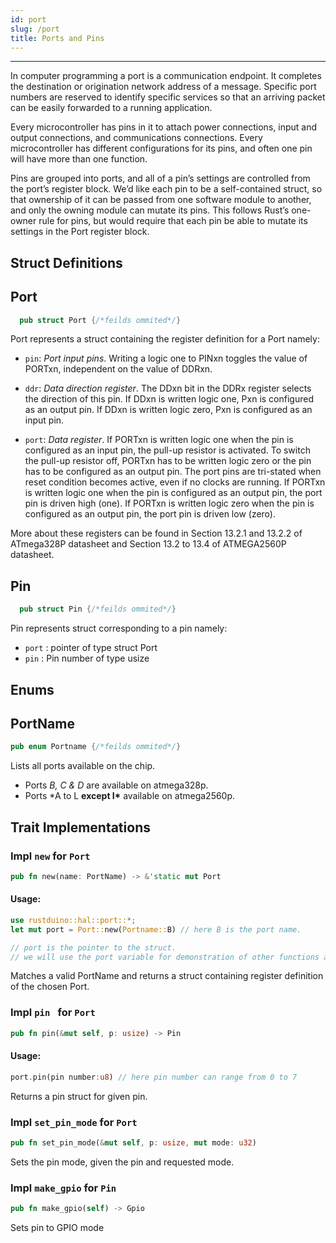 ```yaml
---
id: port
slug: /port
title: Ports and Pins
---
```


---

In computer programming a port is a communication endpoint. It completes the
destination or origination network address of a message. Specific port numbers
are reserved to identify specific services so that an arriving packet can be
easily forwarded to a running application.

Every microcontroller has pins in it to attach power connections, input and
output connections, and communications connections. Every microcontroller has
different configurations for its pins, and often one pin will have more than one
function.

Pins are grouped into ports, and all of a pin’s settings are controlled from the
port’s register block. We’d like each pin to be a self-contained struct, so that
ownership of it can be passed from one software module to another, and only the
owning module can mutate its pins. This follows Rust’s one-owner rule for pins,
but would require that each pin be able to mutate its settings in the Port
register block.

## Struct Definitions

## Port

```rust
  pub struct Port {/*feilds ommited*/}
```

Port represents a struct containing the register definition for a Port namely:

- `pin`: _Port input pins_. Writing a logic one to PINxn toggles the value of PORTxn, independent on the value of DDRxn.

- `ddr`: _Data direction register_. The DDxn bit in the DDRx register selects the direction of this pin. If DDxn is written logic one, Pxn is configured as an output pin. If DDxn is written logic zero, Pxn is configured as an input pin.

- `port`: _Data register_. If PORTxn is written logic one when the pin is configured as an input pin, the pull-up resistor is activated. To switch the pull-up resistor off, PORTxn has to be written logic zero or the pin has to be configured as an output pin. The port pins are tri-stated when reset condition becomes active, even if no clocks are running. If PORTxn is written logic one when the pin is configured as an output pin, the port pin is driven high (one). If PORTxn is written logic zero when the pin is configured as an output pin, the port pin is driven low (zero).

More about these registers can be found in Section 13.2.1 and 13.2.2 of ATmega328P datasheet and Section 13.2 to 13.4 of ATMEGA2560P datasheet.

## Pin

```rust
  pub struct Pin {/*feilds ommited*/}
```

Pin represents struct corresponding to a pin namely:

- `port` : pointer of type struct Port
- `pin` : Pin number of type usize

## Enums

## PortName

```rust
pub enum Portname {/*feilds ommited*/}
```

Lists all ports available on the chip.

- Ports _B, C & D_ are available on atmega328p.
- Ports \*A to L **except I\*** available on atmega2560p.

## Trait Implementations

### Impl `new` for `Port`

```rust
pub fn new(name: PortName) -> &'static mut Port
```

#### Usage:

```rust
use rustduino::hal::port::*;
let mut port = Port::new(Portname::B) // here B is the port name.

// port is the pointer to the struct.
// we will use the port variable for demonstration of other functions also.
```

Matches a valid PortName and returns a struct containing register definition of the chosen Port.

### Impl `pin ` for `Port`

```rust
pub fn pin(&mut self, p: usize) -> Pin
```

#### Usage:

```rust
port.pin(pin number:u8) // here pin number can range from 0 to 7
```

Returns a pin struct for given pin.

### Impl `set_pin_mode` for `Port`

```rust
pub fn set_pin_mode(&mut self, p: usize, mut mode: u32)
```

Sets the pin mode, given the pin and requested mode.

### Impl `make_gpio` for `Pin`

```rust
pub fn make_gpio(self) -> Gpio
```

Sets pin to GPIO mode
